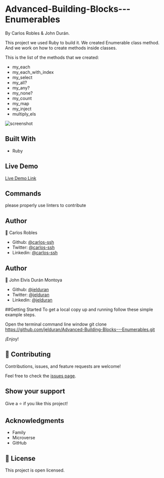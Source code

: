 # Advanced-Building-Blocks---Enumerables
By Carlos Robles & John Durán.

This project we used Ruby to build it.
We created Enumerable class method.
And we work on how to create methods inside classes.

This is the list of the methods that we created:
- my_each
- my_each_with_index
- my_select
- my_all?
- my_any?
- my_none?
- my_count
- my_map
- my_inject
- multiply_els
 
![screenshot](none)


## Built With

- Ruby


## Live Demo

[Live Demo Link](https://repl)


## Commands
please properly use linters to contribute


## Author

👤 Carlos Robles

- Github: [@carlos-ssh](https://github.com/carlos-ssh)
- Twitter: [@carlos-ssh](https://twitter.com/AomRobles)
- Linkedin: [@carlos-ssh](https://www.linkedin.com/in/carlos-ssh/)

## Author

👤 John Elvis Durán Montoya 

- Github: [@jelduran](https://github.com/jelduran)
- Twitter: [@jelduran](https://twitter.com/jelduran)
- Linkedin: [@jelduran](https://www.linkedin.com/in/jelduran)

##Getting Started
To get a local copy up and running follow these simple example steps.

Open the terminal command line window
git clone https://github.com/jelduran/Advanced-Building-Blocks---Enumerables.git

¡Enjoy!

## 🤝 Contributing

Contributions, issues, and feature requests are welcome!

Feel free to check the [issues page](issues/).

## Show your support

Give a ⭐️ if you like this project!

## Acknowledgments

- Family
- Microverse
- GitHub

## 📝 License

This project is open licensed.
